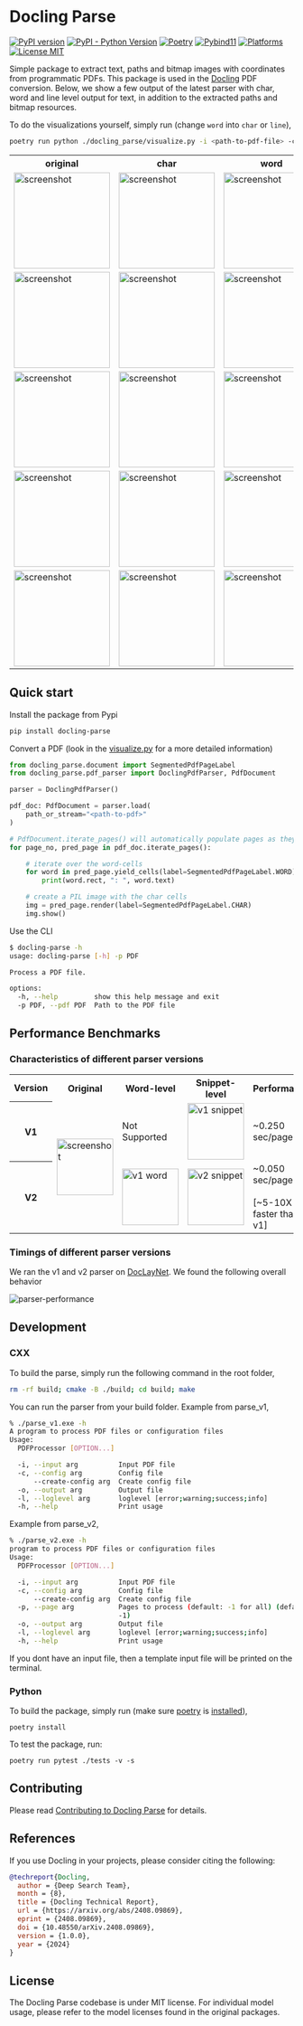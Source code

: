 # Docling Parse

[![PyPI version](https://img.shields.io/pypi/v/docling-parse)](https://pypi.org/project/docling-parse/)
[![PyPI - Python Version](https://img.shields.io/pypi/pyversions/docling-parse)](https://pypi.org/project/docling-parse/)
[![Poetry](https://img.shields.io/endpoint?url=https://python-poetry.org/badge/v0.json)](https://python-poetry.org/)
[![Pybind11](https://img.shields.io/badge/build-pybind11-blue)](https://github.com/pybind/pybind11/)
[![Platforms](https://img.shields.io/badge/platform-macos%20|%20linux%20|%20windows-blue)](https://github.com/DS4SD/docling-parse/)
[![License MIT](https://img.shields.io/github/license/DS4SD/docling-parse)](https://opensource.org/licenses/MIT)

Simple package to extract text, paths and bitmap images with coordinates from programmatic PDFs. This package is used in the [Docling](https://github.com/DS4SD/docling) PDF conversion. Below, we show a few output of the latest parser with char, word and line level output for text, in addition to the extracted paths and bitmap resources.

To do the visualizations yourself, simply run (change `word` into `char` or `line`),

```sh
poetry run python ./docling_parse/visualize.py -i <path-to-pdf-file> -c word --interactive
```

<table>
  <tr>
    <th>original</th>
    <th>char</th>
    <th>word</th>
    <th>line</th>
  </tr>
  <tr>
    <td><img src="./docs/visualisations/ligatures_01.pdf.page_1.orig.png" alt="screenshot" width="170"/></td>
    <td><img src="./docs/visualisations/ligatures_01.pdf.page_1.char.png" alt="screenshot" width="170"/></td>
    <td><img src="./docs/visualisations/ligatures_01.pdf.page_1.word.png" alt="screenshot" width="170"/></td>
    <td><img src="./docs/visualisations/ligatures_01.pdf.page_1.line.png" alt="screenshot" width="170"/></td>
  </tr>
  <tr>
    <td><img src="./docs/visualisations/ligatures_01.pdf.page_3.orig.png" alt="screenshot" width="170"/></td>
    <td><img src="./docs/visualisations/ligatures_01.pdf.page_3.char.png" alt="screenshot" width="170"/></td>
    <td><img src="./docs/visualisations/ligatures_01.pdf.page_3.word.png" alt="screenshot" width="170"/></td>
    <td><img src="./docs/visualisations/ligatures_01.pdf.page_3.line.png" alt="screenshot" width="170"/></td>
  </tr>
  <tr>
    <td><img src="./docs/visualisations/ligatures_01.pdf.page_4.orig.png" alt="screenshot" width="170"/></td>
    <td><img src="./docs/visualisations/ligatures_01.pdf.page_4.char.png" alt="screenshot" width="170"/></td>
    <td><img src="./docs/visualisations/ligatures_01.pdf.page_4.word.png" alt="screenshot" width="170"/></td>
    <td><img src="./docs/visualisations/ligatures_01.pdf.page_4.line.png" alt="screenshot" width="170"/></td>
  </tr>
  <tr>
    <td><img src="./docs/visualisations/table_of_contents_01.pdf.page_1.orig.png" alt="screenshot" width="170"/></td>
    <td><img src="./docs/visualisations/table_of_contents_01.pdf.page_1.char.png" alt="screenshot" width="170"/></td>
    <td><img src="./docs/visualisations/table_of_contents_01.pdf.page_1.word.png" alt="screenshot" width="170"/></td>
    <td><img src="./docs/visualisations/table_of_contents_01.pdf.page_1.line.png" alt="screenshot" width="170"/></td>
  </tr>
  <tr>
    <td><img src="./docs/visualisations/table_of_contents_01.pdf.page_4.orig.png" alt="screenshot" width="170"/></td>
    <td><img src="./docs/visualisations/table_of_contents_01.pdf.page_4.char.png" alt="screenshot" width="170"/></td>
    <td><img src="./docs/visualisations/table_of_contents_01.pdf.page_4.word.png" alt="screenshot" width="170"/></td>
    <td><img src="./docs/visualisations/table_of_contents_01.pdf.page_4.line.png" alt="screenshot" width="170"/></td>
  </tr>  
</table>

## Quick start

Install the package from Pypi

```sh
pip install docling-parse
```

Convert a PDF (look in the [visualize.py](docling_parse/visualize.py) for a more detailed information)

```python
from docling_parse.document import SegmentedPdfPageLabel
from docling_parse.pdf_parser import DoclingPdfParser, PdfDocument

parser = DoclingPdfParser()

pdf_doc: PdfDocument = parser.load(
    path_or_stream="<path-to-pdf>"
)

# PdfDocument.iterate_pages() will automatically populate pages as they are yielded.
for page_no, pred_page in pdf_doc.iterate_pages():

    # iterate over the word-cells
    for word in pred_page.yield_cells(label=SegmentedPdfPageLabel.WORD):
        print(word.rect, ": ", word.text)    

    # create a PIL image with the char cells
    img = pred_page.render(label=SegmentedPdfPageLabel.CHAR)
    img.show()
```

Use the CLI

```sh
$ docling-parse -h
usage: docling-parse [-h] -p PDF

Process a PDF file.

options:
  -h, --help         show this help message and exit
  -p PDF, --pdf PDF  Path to the PDF file
```


## Performance Benchmarks

### Characteristics of different parser versions

<table>
  <tr>
    <th>Version</th>
    <th>Original</th>
    <th>Word-level</th>
    <th>Snippet-level</th>
    <th>Performance</th>
  </tr>
  <tr>
    <th>V1</th>
    <td rowspan="2"><img src="./docs/example_visualisations/2305.14962v1.pdf_page=0.png" alt="screenshot" width="100"/></td>
    <td>Not Supported</td>
    <td><img src="./docs/example_visualisations/2305.14962v1.pdf_page=0.v1.png" alt="v1 snippet" width="100"/></td>
    <td>~0.250 sec/page </td>
  </tr>
  <tr>
    <th>V2</th>
    <!-- The "Original" column image spans from the previous row -->
    <td><img src="./docs/example_visualisations/2305.14962v1.pdf_page=0.v2.original.png" alt="v1 word" width="100"/></td>
    <td><img src="./docs/example_visualisations/2305.14962v1.pdf_page=0.v2.sanitized.png" alt="v2 snippet" width="100"/></td>
    <td>~0.050 sec/page <br><br>[~5-10X faster than v1]</td>
  </tr>
</table>

### Timings of different parser versions

We ran the v1 and v2 parser on [DocLayNet](https://huggingface.co/datasets/ds4sd/DocLayNet-v1.1). We found the following overall behavior

![parser-performance](./docs/dln-v1.png)

## Development

### CXX

To build the parse, simply run the following command in the root folder,

```sh
rm -rf build; cmake -B ./build; cd build; make
```

You can run the parser from your build folder. Example from parse_v1,

```sh
% ./parse_v1.exe -h
A program to process PDF files or configuration files
Usage:
  PDFProcessor [OPTION...]

  -i, --input arg          Input PDF file
  -c, --config arg         Config file
      --create-config arg  Create config file
  -o, --output arg         Output file
  -l, --loglevel arg       loglevel [error;warning;success;info]
  -h, --help               Print usage
```

Example from parse_v2,

```sh
% ./parse_v2.exe -h
program to process PDF files or configuration files
Usage:
  PDFProcessor [OPTION...]

  -i, --input arg          Input PDF file
  -c, --config arg         Config file
      --create-config arg  Create config file
  -p, --page arg           Pages to process (default: -1 for all) (default:
                           -1)
  -o, --output arg         Output file
  -l, --loglevel arg       loglevel [error;warning;success;info]
  -h, --help               Print usage
```

If you dont have an input file, then a template input file will be printed on the terminal.


### Python

To build the package, simply run (make sure [poetry](https://python-poetry.org/) is [installed](https://python-poetry.org/docs/#installing-with-the-official-installer)),

```
poetry install
```

To test the package, run:

```
poetry run pytest ./tests -v -s
```


## Contributing

Please read [Contributing to Docling Parse](https://github.com/DS4SD/docling-parse/blob/main/CONTRIBUTING.md) for details.


## References

If you use Docling in your projects, please consider citing the following:

```bib
@techreport{Docling,
  author = {Deep Search Team},
  month = {8},
  title = {Docling Technical Report},
  url = {https://arxiv.org/abs/2408.09869},
  eprint = {2408.09869},
  doi = {10.48550/arXiv.2408.09869},
  version = {1.0.0},
  year = {2024}
}
```

## License

The Docling Parse codebase is under MIT license.
For individual model usage, please refer to the model licenses found in the original packages.
